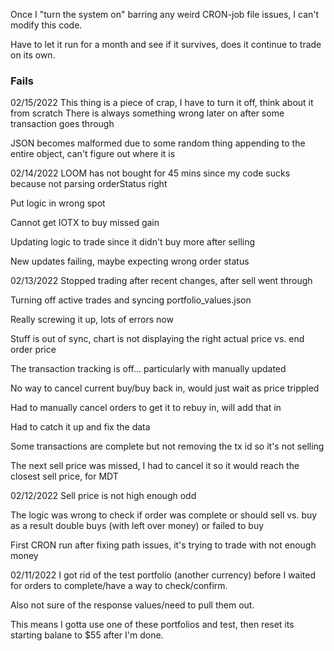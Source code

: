 Once I "turn the system on" barring any weird CRON-job file issues, I can't modify this code.

Have to let it run for a month and see if it survives, does it continue to trade on its own.

### Fails
02/15/2022
This thing is a piece of crap, I have to turn it off, think about it from scratch
There is always something wrong later on after some transaction goes through

JSON becomes malformed due to some random thing appending to the entire object, can't figure out where it is

02/14/2022
LOOM has not bought for 45 mins since my code sucks because not parsing orderStatus right

Put logic in wrong spot

Cannot get IOTX to buy missed gain

Updating logic to trade since it didn't buy more after selling

New updates failing, maybe expecting wrong order status

02/13/2022
Stopped trading after recent changes, after sell went through

Turning off active trades and syncing portfolio_values.json

Really screwing it up, lots of errors now

Stuff is out of sync, chart is not displaying the right actual price vs. end order price

The transaction tracking is off... particularly with manually updated

No way to cancel current buy/buy back in, would just wait as price trippled

Had to manually cancel orders to get it to rebuy in, will add that in

Had to catch it up and fix the data

Some transactions are complete but not removing the tx id so it's not selling

The next sell price was missed, I had to cancel it so it would reach the closest sell price, for MDT

02/12/2022
Sell price is not high enough odd

The logic was wrong to check if order was complete or should sell vs. buy as a result double buys (with left over money) or failed to buy

First CRON run after fixing path issues, it's trying to trade with not enough money

02/11/2022
I got rid of the test portfolio (another currency) before I waited for orders to complete/have a way to check/confirm.

Also not sure of the response values/need to pull them out.

This means I gotta use one of these portfolios and test, then reset its starting balane to $55 after I'm done.